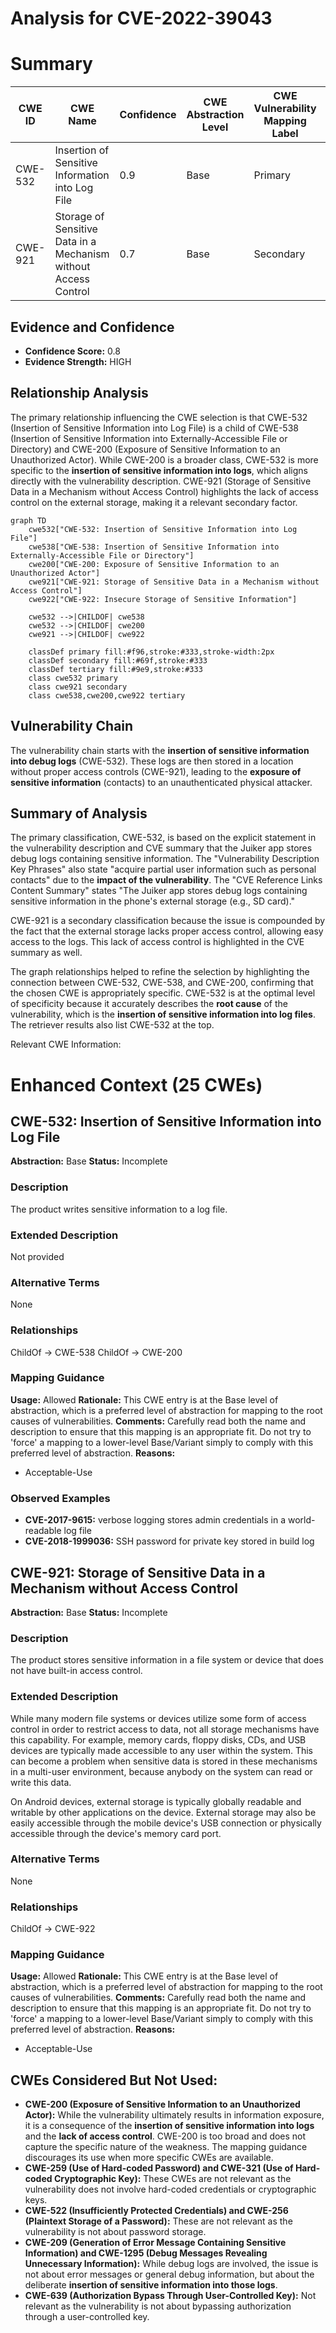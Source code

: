 # Analysis for CVE-2022-39043

# Summary

| CWE ID  | CWE Name                                                        | Confidence | CWE Abstraction Level | CWE Vulnerability Mapping Label | CWE-Vulnerability Mapping Notes |
| ------- | --------------------------------------------------------------- | ---------- | --------------------- | ------------------------------- | ----------------------------- |
| CWE-532 | Insertion of Sensitive Information into Log File                | 0.9        | Base                  | Primary                         | Allowed                       |
| CWE-921 | Storage of Sensitive Data in a Mechanism without Access Control | 0.7        | Base                  | Secondary                       | Allowed                       |

## Evidence and Confidence

*   **Confidence Score:** 0.8
*   **Evidence Strength:** HIGH

## Relationship Analysis

The primary relationship influencing the CWE selection is that CWE-532 (Insertion of Sensitive Information into Log File) is a child of CWE-538 (Insertion of Sensitive Information into Externally-Accessible File or Directory) and CWE-200 (Exposure of Sensitive Information to an Unauthorized Actor). While CWE-200 is a broader class, CWE-532 is more specific to the **insertion of sensitive information into logs**, which aligns directly with the vulnerability description. CWE-921 (Storage of Sensitive Data in a Mechanism without Access Control) highlights the lack of access control on the external storage, making it a relevant secondary factor.

```mermaid
graph TD
    cwe532["CWE-532: Insertion of Sensitive Information into Log File"]
    cwe538["CWE-538: Insertion of Sensitive Information into Externally-Accessible File or Directory"]
    cwe200["CWE-200: Exposure of Sensitive Information to an Unauthorized Actor"]
    cwe921["CWE-921: Storage of Sensitive Data in a Mechanism without Access Control"]
    cwe922["CWE-922: Insecure Storage of Sensitive Information"]
    
    cwe532 -->|CHILDOF| cwe538
    cwe532 -->|CHILDOF| cwe200
    cwe921 -->|CHILDOF| cwe922
    
    classDef primary fill:#f96,stroke:#333,stroke-width:2px
    classDef secondary fill:#69f,stroke:#333
    classDef tertiary fill:#9e9,stroke:#333
    class cwe532 primary
    class cwe921 secondary
    class cwe538,cwe200,cwe922 tertiary
```

## Vulnerability Chain

The vulnerability chain starts with the **insertion of sensitive information into debug logs** (CWE-532). These logs are then stored in a location without proper access controls (CWE-921), leading to the **exposure of sensitive information** (contacts) to an unauthenticated physical attacker.

## Summary of Analysis

The primary classification, CWE-532, is based on the explicit statement in the vulnerability description and CVE summary that the Juiker app stores debug logs containing sensitive information. The "Vulnerability Description Key Phrases" also state "acquire partial user information such as personal contacts" due to the **impact of the vulnerability**. The "CVE Reference Links Content Summary" states "The Juiker app stores debug logs containing sensitive information in the phone's external storage (e.g., SD card)."

CWE-921 is a secondary classification because the issue is compounded by the fact that the external storage lacks proper access control, allowing easy access to the logs. This lack of access control is highlighted in the CVE summary as well.

The graph relationships helped to refine the selection by highlighting the connection between CWE-532, CWE-538, and CWE-200, confirming that the chosen CWE is appropriately specific. CWE-532 is at the optimal level of specificity because it accurately describes the **root cause** of the vulnerability, which is the **insertion of sensitive information into log files**. The retriever results also list CWE-532 at the top.

Relevant CWE Information:

# Enhanced Context (25 CWEs)

## CWE-532: Insertion of Sensitive Information into Log File

**Abstraction:** Base
**Status:** Incomplete

### Description

The product writes sensitive information to a log file.

### Extended Description

Not provided

### Alternative Terms

None

### Relationships

ChildOf -> CWE-538
ChildOf -> CWE-200

### Mapping Guidance

**Usage:** Allowed
**Rationale:** This CWE entry is at the Base level of abstraction, which is a preferred level of abstraction for mapping to the root causes of vulnerabilities.
**Comments:** Carefully read both the name and description to ensure that this mapping is an appropriate fit. Do not try to 'force' a mapping to a lower-level Base/Variant simply to comply with this preferred level of abstraction.
**Reasons:**
- Acceptable-Use

### Observed Examples

-   **CVE-2017-9615:** verbose logging stores admin credentials in a world-readable log file
-   **CVE-2018-1999036:** SSH password for private key stored in build log

## CWE-921: Storage of Sensitive Data in a Mechanism without Access Control

**Abstraction:** Base
**Status:** Incomplete

### Description

The product stores sensitive information in a file system or device that does not have built-in access control.

### Extended Description

While many modern file systems or devices utilize some form of access control in order to restrict access to data, not all storage mechanisms have this capability. For example, memory cards, floppy disks, CDs, and USB devices are typically made accessible to any user within the system. This can become a problem when sensitive data is stored in these mechanisms in a multi-user environment, because anybody on the system can read or write this data.

On Android devices, external storage is typically globally readable and writable by other applications on the device. External storage may also be easily accessible through the mobile device's USB connection or physically accessible through the device's memory card port.

### Alternative Terms

None

### Relationships

ChildOf -> CWE-922

### Mapping Guidance

**Usage:** Allowed
**Rationale:** This CWE entry is at the Base level of abstraction, which is a preferred level of abstraction for mapping to the root causes of vulnerabilities.
**Comments:** Carefully read both the name and description to ensure that this mapping is an appropriate fit. Do not try to 'force' a mapping to a lower-level Base/Variant simply to comply with this preferred level of abstraction.
**Reasons:**
- Acceptable-Use

## CWEs Considered But Not Used:

*   **CWE-200 (Exposure of Sensitive Information to an Unauthorized Actor):** While the vulnerability ultimately results in information exposure, it is a consequence of the **insertion of sensitive information into logs** and the **lack of access control**. CWE-200 is too broad and does not capture the specific nature of the weakness. The mapping guidance discourages its use when more specific CWEs are available.
*   **CWE-259 (Use of Hard-coded Password) and CWE-321 (Use of Hard-coded Cryptographic Key):** These CWEs are not relevant as the vulnerability does not involve hard-coded credentials or cryptographic keys.
*   **CWE-522 (Insufficiently Protected Credentials) and CWE-256 (Plaintext Storage of a Password):** These are not relevant as the vulnerability is not about password storage.
*   **CWE-209 (Generation of Error Message Containing Sensitive Information) and CWE-1295 (Debug Messages Revealing Unnecessary Information):** While debug logs are involved, the issue is not about error messages or general debug information, but about the deliberate **insertion of sensitive information into those logs**.
*   **CWE-639 (Authorization Bypass Through User-Controlled Key):** Not relevant as the vulnerability is not about bypassing authorization through a user-controlled key.